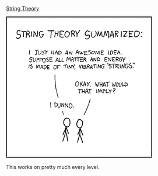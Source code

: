 [String Theory](https://xkcd.com/171)

![String Theory](./random_comic.png)

This works on pretty much every level.

